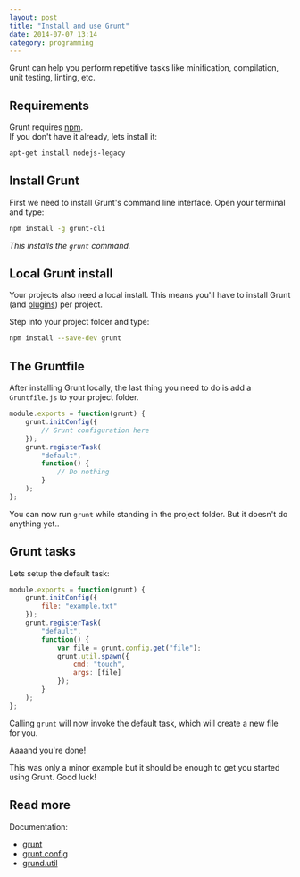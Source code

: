 ```yaml
---
layout: post
title: "Install and use Grunt"
date: 2014-07-07 13:14
category: programming
---
```


Grunt can help you perform repetitive tasks like minification, compilation, unit testing, linting, etc.

## Requirements

Grunt requires [npm](https://www.npmjs.org/).  
If you don't have it already, lets install it:

```bash
apt-get install nodejs-legacy
```

## Install Grunt

First we need to install Grunt's command line interface. Open your terminal and type:

```bash
npm install -g grunt-cli
```

_This installs the `grunt` command._

## Local Grunt install

Your projects also need a local install.
This means you'll have to install Grunt (and [plugins](http://gruntjs.com/plugins)) per project.

Step into your project folder and type:

```bash
npm install --save-dev grunt
```

## The Gruntfile

After installing Grunt locally, the last thing you need to do is add a `Gruntfile.js` to your project folder.

```js
module.exports = function(grunt) {
	grunt.initConfig({
		// Grunt configuration here
	});
	grunt.registerTask(
		"default",
		function() {
			// Do nothing
		}
	);
};
```

You can now run `grunt` while standing in the project folder.
But it doesn't do anything yet..

## Grunt tasks

Lets setup the default task:

```js
module.exports = function(grunt) {
	grunt.initConfig({
		file: "example.txt"
	});
	grunt.registerTask(
		"default",
		function() {
			var file = grunt.config.get("file");
			grunt.util.spawn({
				cmd: "touch",
				args: [file]
			});
		}
	);
};
```

Calling `grunt` will now invoke the default task, which will create a new file for you.

Aaaand you're done!

This was only a minor example but it should be enough to get you started using Grunt.
Good luck!

## Read more

Documentation:

- [grunt](http://gruntjs.com/api/grunt)
- [grunt.config](http://gruntjs.com/api/grunt.config)
- [grund.util](http://gruntjs.com/api/grunt.util)
